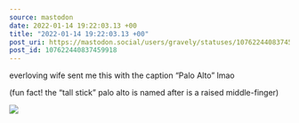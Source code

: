 ```yaml
---
source: mastodon
date: 2022-01-14 19:22:03.13 +00
title: "2022-01-14 19:22:03.13 +00"
post_uri: https://mastodon.social/users/gravely/statuses/107622440837459918
post_id: 107622440837459918
---
```

everloving wife sent me this with the caption “Palo Alto” lmao

(fun fact! the “tall stick” palo alto is named after is a raised middle-finger)


![](/images/107622440778519127.jpg)

